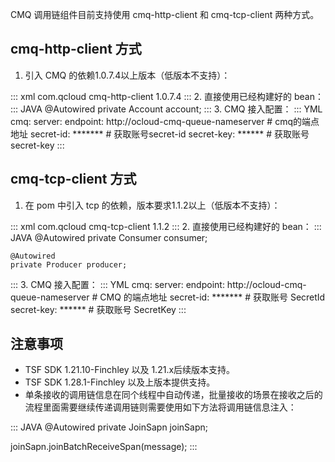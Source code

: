 CMQ 调用链组件目前支持使用 cmq-http-client 和 cmq-tcp-client 两种方式。

## cmq-http-client 方式

1. 引入 CMQ 的依赖1.0.7.4以上版本（低版本不支持）：
<dx-codeblock>
:::  xml
<dependency>
	<groupId>com.qcloud</groupId>
	<artifactId>cmq-http-client</artifactId>
	<version>1.0.7.4</version>
</dependency>
:::
</dx-codeblock>
2. 直接使用已经构建好的 bean：
<dx-codeblock>
:::  JAVA
@Autowired
private Account account;
:::
</dx-codeblock>
3. CMQ 接入配置：
<dx-codeblock>
:::  YML
cmq:
  server:
    endpoint: http://ocloud-cmq-queue-nameserver # cmq的端点地址
    secret-id: ******* # 获取账号secret-id
    secret-key: ****** # 获取账号secret-key
:::
</dx-codeblock>


## cmq-tcp-client 方式

1. 在 pom 中引入 tcp 的依赖，版本要求1.1.2以上（低版本不支持）：
<dx-codeblock>
:::  xml
<dependency>
	<groupId>com.qcloud</groupId>
	<artifactId>cmq-tcp-client</artifactId>
	<version>1.1.2</version>
</dependency>
:::
</dx-codeblock>
2. 直接使用已经构建好的 bean：
<dx-codeblock>
:::  JAVA
	@Autowired
	private Consumer consumer;

	@Autowired
	private Producer producer;     
:::
</dx-codeblock>
3. CMQ 接入配置：
<dx-codeblock>
:::  YML
cmq:
  server:
    endpoint: http://ocloud-cmq-queue-nameserver # CMQ 的端点地址
    secret-id: ******* # 获取账号 SecretId
    secret-key: ****** # 获取账号 SecretKey
:::
</dx-codeblock>


## 注意事项
- TSF SDK 1.21.10-Finchley 以及 1.21.x后续版本支持。
- TSF SDK 1.28.1-Finchley 以及上版本提供支持。
- 单条接收的调用链信息在同个线程中自动传递，批量接收的场景在接收之后的流程里面需要继续传递调用链则需要使用如下方法将调用链信息注入：
<dx-codeblock>
:::  JAVA
@Autowired
private JoinSapn joinSapn;

joinSapn.joinBatchReceiveSpan(message);
:::
</dx-codeblock>




